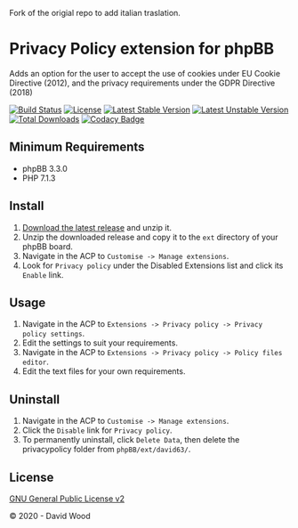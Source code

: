 Fork of the origial repo to add italian traslation.

# Privacy Policy extension for phpBB

Adds an option for the user to accept the use of cookies under EU Cookie Directive (2012), and the privacy requirements under the GDPR Directive (2018)

[![Build Status](https://travis-ci.com/david63/privacypolicy.svg?branch=master)](https://travis-ci.com/david63/privacypolicy)
[![License](https://poser.pugx.org/david63/privacypolicy/license)](https://packagist.org/packages/david63/privacypolicy)
[![Latest Stable Version](https://poser.pugx.org/david63/privacypolicy/v/stable)](https://packagist.org/packages/david63/privacypolicy)
[![Latest Unstable Version](https://poser.pugx.org/david63/privacypolicy/v/unstable)](https://packagist.org/packages/david63/privacypolicy)
[![Total Downloads](https://poser.pugx.org/david63/privacypolicy/downloads)](https://packagist.org/packages/david63/privacypolicy)
[![Codacy Badge](https://api.codacy.com/project/badge/Grade/376996688bed4155a1c458fc7913af86)](https://www.codacy.com/manual/david63/privacypolicy?utm_source=github.com&amp;utm_medium=referral&amp;utm_content=david63/privacypolicy&amp;utm_campaign=Badge_Grade)

## Minimum Requirements
* phpBB 3.3.0
* PHP 7.1.3

## Install
1. [Download the latest release](https://github.com/david63/privacypolicy/archive/3.2.zip) and unzip it.
2. Unzip the downloaded release and copy it to the `ext` directory of your phpBB board.
3. Navigate in the ACP to `Customise -> Manage extensions`.
4. Look for `Privacy policy` under the Disabled Extensions list and click its `Enable` link.

## Usage
1. Navigate in the ACP to `Extensions -> Privacy policy -> Privacy policy settings`.
2. Edit the settings to suit your requirements.
3. Navigate in the ACP to `Extensions -> Privacy policy -> Policy files editor`.
4. Edit the text files for your own requirements.

## Uninstall
1. Navigate in the ACP to `Customise -> Manage extensions`.
2. Click the `Disable` link for `Privacy policy`.
3. To permanently uninstall, click `Delete Data`, then delete the privacypolicy folder from `phpBB/ext/david63/`.

## License
[GNU General Public License v2](http://opensource.org/licenses/GPL-2.0)

© 2020 - David Wood
